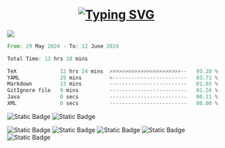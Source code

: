 <h1 align="center"><a href="https://git.io/typing-svg"><img src="https://readme-typing-svg.herokuapp.com?font=Fira+Code&weight=700&size=28&pause=1000&center=true&repeat=false&width=435&lines=Hi+there%2C+I'm+Alex" alt="Typing SVG" /></a></h1>


![](https://github-profile-summary-cards.vercel.app/api/cards/profile-details?username=Alex-de-bug&theme=solarized_dark)

<!--START_SECTION:waka-->

```rust
From: 29 May 2024 - To: 12 June 2024

Total Time: 13 hrs 18 mins

TeX              12 hrs 24 mins  >>>>>>>>>>>>>>>>>>>>>>>--   93.28 %
YAML             29 mins         >------------------------   03.71 %
Markdown         13 mins         -------------------------   01.65 %
GitIgnore file   9 mins          -------------------------   01.24 %
Java             0 secs          -------------------------   00.11 %
XML              0 secs          -------------------------   00.00 %
```

<!--END_SECTION:waka-->

![Static Badge](https://img.shields.io/badge/laptop-Macbook_Air_2022-brightgreen?logo=apple)
![Static Badge](https://img.shields.io/badge/mac_OS-M2_8GiB_256GiB-blue?logo=macos)

![Static Badge](https://img.shields.io/badge/PC-xfce-blue?logo=xfce)
![Static Badge](https://img.shields.io/badge/Zen_4_r5-7500F-red?logo=AMD)
![Static Badge](https://img.shields.io/badge/5600MHz-8+8_GiB-red?logo=v)
![Static Badge](https://img.shields.io/badge/m2-256+512GiB-black?logo=kingstontechnology)
![Static Badge](https://img.shields.io/badge/gtx_sc2-EVGA_1080_ti-7239B3?logo=e)



